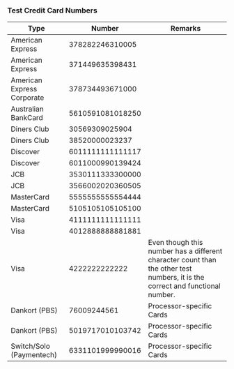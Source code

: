 ### Test Credit Card Numbers

|Type|Number|Remarks|
|-----|-----|-----|
|American Express|378282246310005||
|American Express|371449635398431||
|American Express Corporate|378734493671000||
|Australian BankCard|5610591081018250||
|Diners Club|30569309025904||
|Diners Club|38520000023237||
|Discover|6011111111111117||
|Discover|6011000990139424||
|JCB|3530111333300000||
|JCB|3566002020360505||
|MasterCard|5555555555554444||
|MasterCard|5105105105105100||
|Visa|4111111111111111||
|Visa|4012888888881881||
|Visa|4222222222222|Even though this number has a different character count than the other test numbers, it is the correct and functional number.|
|Dankort (PBS)|76009244561|Processor-specific Cards|
|Dankort (PBS)|5019717010103742|Processor-specific Cards|
|Switch/Solo (Paymentech)|6331101999990016|Processor-specific Cards|
